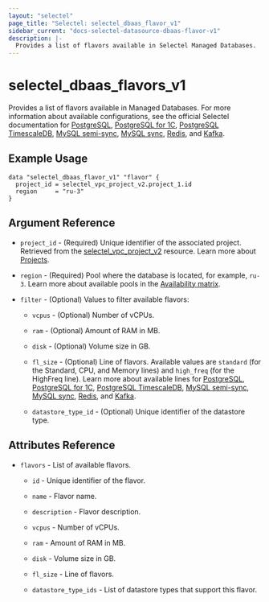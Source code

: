 ```yaml
---
layout: "selectel"
page_title: "Selectel: selectel_dbaas_flavor_v1"
sidebar_current: "docs-selectel-datasource-dbaas-flavor-v1"
description: |-
  Provides a list of flavors available in Selectel Managed Databases.
---
```


# selectel\_dbaas\_flavors_v1

Provides a list of flavors available in Managed Databases. For more information about available configurations, see the official Selectel documentation for [PostgreSQL](https://docs.selectel.ru/en/cloud/managed-databases/postgresql/configurations/), [PostgreSQL for 1C](https://docs.selectel.ru/en/cloud/managed-databases/postgresql-for-1c/configurations-1c/), [PostgreSQL TimescaleDB](https://docs.selectel.ru/en/cloud/managed-databases/timescaledb/configurations/), [MySQL semi-sync](https://docs.selectel.ru/en/cloud/managed-databases/mysql-semi-sync/configurations/), [MySQL sync](https://docs.selectel.ru/en/cloud/managed-databases/mysql-sync/configurations/), [Redis](https://docs.selectel.ru/en/cloud/managed-databases/redis/configurations/), and [Kafka](https://docs.selectel.ru/en/cloud/managed-databases/kafka/configurations/).

## Example Usage

```hcl
data "selectel_dbaas_flavor_v1" "flavor" {
  project_id = selectel_vpc_project_v2.project_1.id
  region     = "ru-3"
}
```

## Argument Reference

* `project_id` - (Required) Unique identifier of the associated project. Retrieved from the [selectel_vpc_project_v2](https://registry.terraform.io/providers/selectel/selectel/latest/docs/resources/vpc_project_v2) resource. Learn more about [Projects](https://docs.selectel.ru/en/control-panel-actions/projects/about-projects/).

* `region` - (Required) Pool where the database is located, for example, `ru-3`. Learn more about available pools in the [Availability matrix](https://docs.selectel.ru/en/control-panel-actions/availability-matrix/#managed-databases).

* `filter` - (Optional) Values to filter available flavors:

  * `vcpus` - (Optional) Number of vCPUs.

  * `ram` - (Optional) Amount of RAM in MB.

  * `disk` - (Optional) Volume size in GB.

  * `fl_size` - (Optional) Line of flavors. Available values are `standard` (for the Standard, CPU, and Memory lines) and `high_freq` (for the HighFreq line). Learn more about available lines for [PostgreSQL](https://docs.selectel.ru/en/cloud/managed-databases/postgresql/configurations/), [PostgreSQL for 1C](https://docs.selectel.ru/en/cloud/managed-databases/postgresql-for-1c/configurations-1c/), [PostgreSQL TimescaleDB](https://docs.selectel.ru/en/cloud/managed-databases/timescaledb/configurations/), [MySQL semi-sync](https://docs.selectel.ru/en/cloud/managed-databases/mysql-semi-sync/configurations/), [MySQL sync](https://docs.selectel.ru/en/cloud/managed-databases/mysql-sync/configurations/), [Redis](https://docs.selectel.ru/en/cloud/managed-databases/redis/configurations/), and [Kafka](https://docs.selectel.ru/en/cloud/managed-databases/kafka/configurations/).

  * `datastore_type_id` - (Optional) Unique identifier of the datastore type.

## Attributes Reference

* `flavors` - List of available flavors.

  * `id` - Unique identifier of the flavor.

  * `name` - Flavor name.

  * `description` - Flavor description.

  * `vcpus` - Number of vCPUs.

  * `ram` - Amount of RAM in MB.

  * `disk` - Volume size in GB.

  * `fl_size` - Line of flavors.

  * `datastore_type_ids` - List of datastore types that support this flavor.